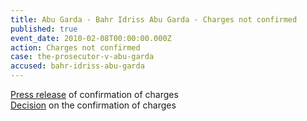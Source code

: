 ```yaml
---
title: Abu Garda - Bahr Idriss Abu Garda - Charges not confirmed
published: true
event_date: 2010-02-08T00:00:00.000Z
action: Charges not confirmed
case: the-prosecutor-v-abu-garda
accused: bahr-idriss-abu-garda
---
```



[Press release](https://www.icc-cpi.int/Pages/item.aspx?name=PR495) of confirmation of charges
<br>[Decision](https://www.icc-cpi.int/Pages/record.aspx?docNo=ICC-02/05-02/09-243-Red) on the confirmation of charges
